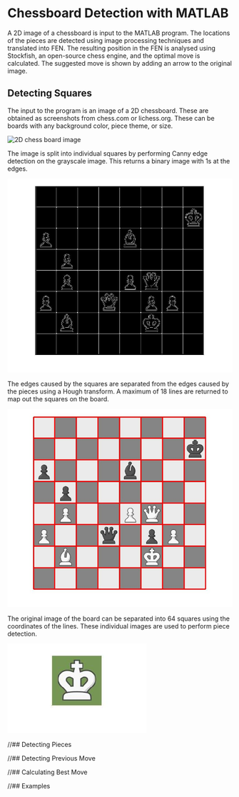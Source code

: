 # Chessboard Detection with MATLAB
A 2D image of a chessboard is input to the MATLAB program. The locations of the pieces are detected using image processing techniques and translated into FEN. The resulting position in the FEN is analysed using Stockfish, an open-source chess engine, and the optimal move is calculated. The suggested move is shown by adding an arrow to the original image.

## Detecting Squares
The input to the program is an image of a 2D chessboard. These are obtained as screenshots from chess.com or lichess.org. These can be boards with any background color, piece theme, or size.

![2D chess board image](https://github.com/joey-bednar/chess-detection/blob/main/img/c1.jpg?raw=true)

The image is split into individual squares by performing Canny edge detection on the grayscale image. This returns a binary image with 1s at the edges.

![Canny edge detection](https://github.com/joey-bednar/chess-detection/blob/main/img/canny.jpg?raw=true)

The edges caused by the squares are separated from the edges caused by the pieces using a Hough transform. A maximum of 18 lines are returned to map out the squares on the board.

![Hough transform](https://github.com/joey-bednar/chess-detection/blob/main/img/hough.jpg?raw=true)

The original image of the board can be separated into 64 squares using the coordinates of the lines. These individual images are used to perform piece detection.

![White king](https://github.com/joey-bednar/chess-detection/blob/main/img/king.jpg?raw=true)

//## Detecting Pieces

//## Detecting Previous Move

//## Calculating Best Move

//## Examples
